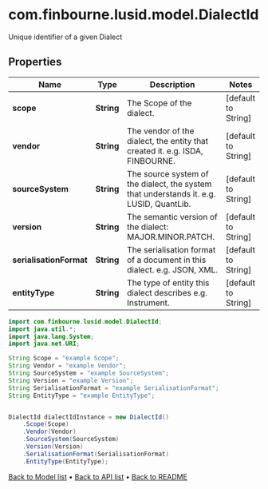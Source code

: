 # com.finbourne.lusid.model.DialectId
Unique identifier of a given Dialect

## Properties

Name | Type | Description | Notes
------------ | ------------- | ------------- | -------------
**scope** | **String** | The Scope of the dialect. | [default to String]
**vendor** | **String** | The vendor of the dialect, the entity that created it. e.g. ISDA, FINBOURNE. | [default to String]
**sourceSystem** | **String** | The source system of the dialect, the system that understands it. e.g. LUSID, QuantLib. | [default to String]
**version** | **String** | The semantic version of the dialect: MAJOR.MINOR.PATCH. | [default to String]
**serialisationFormat** | **String** | The serialisation format of a document in this dialect. e.g. JSON, XML. | [default to String]
**entityType** | **String** | The type of entity this dialect describes e.g. Instrument. | [default to String]

```java
import com.finbourne.lusid.model.DialectId;
import java.util.*;
import java.lang.System;
import java.net.URI;

String Scope = "example Scope";
String Vendor = "example Vendor";
String SourceSystem = "example SourceSystem";
String Version = "example Version";
String SerialisationFormat = "example SerialisationFormat";
String EntityType = "example EntityType";


DialectId dialectIdInstance = new DialectId()
    .Scope(Scope)
    .Vendor(Vendor)
    .SourceSystem(SourceSystem)
    .Version(Version)
    .SerialisationFormat(SerialisationFormat)
    .EntityType(EntityType);
```


[Back to Model list](../README.md#documentation-for-models) &#8226; [Back to API list](../README.md#documentation-for-api-endpoints) &#8226; [Back to README](../README.md)

